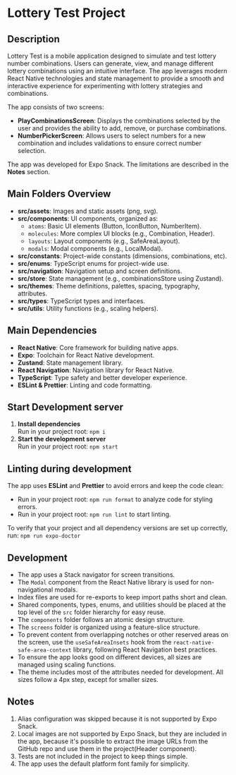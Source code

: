 # Lottery Test Project

## Description

Lottery Test is a mobile application designed to simulate and test lottery
number combinations. Users can generate, view, and manage different lottery
combinations using an intuitive interface. The app leverages modern React Native
technologies and state management to provide a smooth and interactive experience
for experimenting with lottery strategies and combinations.

The app consists of two screens:

- **PlayCombinationsScreen**: Displays the combinations selected by the user and
  provides the ability to add, remove, or purchase combinations.
- **NumberPickerScreen**: Allows users to select numbers for a new combination
  and includes validations to ensure correct number selection.

The app was developed for Expo Snack. The limitations are described in the
**Notes** section.

## Main Folders Overview

- **src/assets**: Images and static assets (png, svg).
- **src/components**: UI components, organized as:
  - `atoms`: Basic UI elements (Button, IconButton, NumberItem).
  - `molecules`: More complex UI blocks (e.g., Combination, Header).
  - `layouts`: Layout components (e.g., SafeAreaLayout).
  - `modals`: Modal components (e.g., LocalModal).
- **src/constants**: Project-wide constants (dimensions, combinations, etc).
- **src/enums**: TypeScript enums for project-wide use.
- **src/navigation**: Navigation setup and screen definitions.
- **src/store**: State management (e.g., combinationsStore using Zustand).
- **src/themes**: Theme definitions, palettes, spacing, typography, attributes.
- **src/types**: TypeScript types and interfaces.
- **src/utils**: Utility functions (e.g., scaling helpers).

## Main Dependencies

- **React Native**: Core framework for building native apps.
- **Expo**: Toolchain for React Native development.
- **Zustand**: State management library.
- **React Navigation**: Navigation library for React Native.
- **TypeScript**: Type safety and better developer experience.
- **ESLint & Prettier**: Linting and code formatting.

## Start Development server

1. **Install dependencies**  
   Run in your project root: `npm i`
2. **Start the development server**  
   Run in your project root: `npm start`

## Linting during development

The app uses **ESLint** and **Prettier** to avoid errors and keep the code
clean:

- Run in your project root: `npm run format` to analyze code for styling errors.
- Run in your project root: `npm run lint` to start linting.

To verify that your project and all dependency versions are set up correctly,
run: `npm run expo-doctor`

## Development

- The app uses a Stack navigator for screen transitions.
- The `Modal` component from the React Native library is used for
  non-navigational modals.
- Index files are used for re-exports to keep import paths short and clean.
- Shared components, types, enums, and utilities should be placed at the top
  level of the `src` folder hierarchy for easy reuse.
- The `components` folder follows an atomic design structure.
- The `screens` folder is organized using a feature-slice structure.
- To prevent content from overlapping notches or other reserved areas on the
  screen, use the `useSafeAreaInsets` hook from the
  `react-native-safe-area-context` library, following React Navigation best
  practices.
- To ensure the app looks good on different devices, all sizes are managed using
  scaling functions.
- The theme includes most of the attributes needed for development. All sizes
  follow a 4px step, except for smaller sizes.

## Notes

1. Alias configuration was skipped because it is not supported by Expo Snack.
2. Local images are not supported by Expo Snack, but they are included in the
   app, because it's possible to extract the image URLs from the GitHub repo and
   use them in the project(Header component).
3. Tests are not included in the project to keep things simple.
4. The app uses the default platform font family for simplicity.
